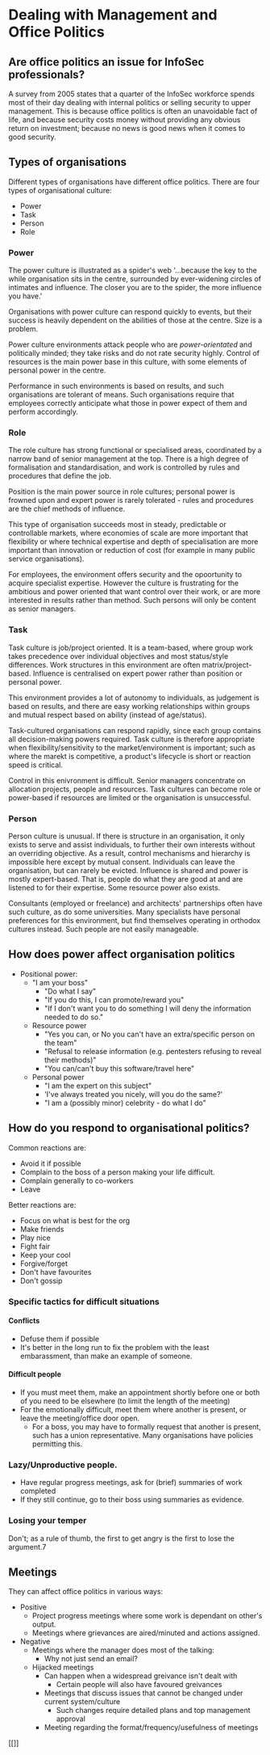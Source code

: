 # Dealing with Management and Office Politics

## Are office politics an issue for InfoSec professionals?

A survey from 2005 states that a quarter of the InfoSec workforce spends most of their day dealing with internal politics or selling security to upper management. This is because office politics is often an unavoidable fact of life, and because security costs money without providing any obvious return on investment; because no news is good news when it comes to good security.

## Types of organisations

Different types of organisations have different office politics. There are four types of organisational culture:
- Power
- Task
- Person
- Role

### Power

The power culture is illustrated as a spider's web '...because the key to the while organisation sits in the centre, surrounded by ever-widening circles of intimates and influence. The closer you are to the spider, the more influence you have.'

Organisations with power culture can respond quickly to events, but their success is heavily dependent on the abilities of those at the centre. Size is a problem.

Power culture environments attack people who are *power-orientated* and politically minded; they take risks and do not rate security highly. Control of resources is the main power base in this culture, with some elements of personal power in the centre.

Performance in such environments is based on results, and such organisations are tolerant of means. Such organisations require that employees correctly anticipate what those in power expect of them and perform accordingly.

### Role

The role culture has strong functional or specialised areas, coordinated by a narrow band of senior management at the top. There is a high degree of formalisation and standardisation, and work is controlled by rules and procedures that define the job.

Position is the main power source in role cultures; personal power is frowned upon and expert power is rarely tolerated - rules and procedures are the chief methods of influence.

This type of organisation succeeds most in steady, predictable or controllable markets, where economies of scale are more important that flexibility or where technical expertise and depth of specialisation are more important than innovation or reduction of cost (for example in many public service organisations).

For employees, the environment offers security and the opoortunity to acquire specialist expertise. However the culture is frustrating for the ambitious and power oriented that want control over their work, or are more interested in results rather than method. Such persons will only be content as senior managers.

### Task

Task culture is job/project oriented. It is a team-based, where group work takes precedence over individual objectives and most status/style differences. Work structures in this environment are often matrix/project-based. Influence is centralised on expert power rather than position or personal power.

This environment provides a lot of autonomy to individuals, as judgement is based on results, and there are easy working relationships within groups and mutual respect based on ability (instead of age/status).

Task-cultured organisations can respond rapidly, since each group contains all decision-making powers required. Task culture is therefore appropriate when flexibility/sensitivity to the market/environment is important; such as where the marekt is competitive, a product's lifecycle is short or reaction speed is critical.

Control in this enivronment is difficult. Senior managers concentrate on allocation projects, people and resources. Task cultures can become role or power-based if resources are limited or the organisation is unsuccessful.

### Person

Person culture is unusual. If there is structure in an organisation, it only exists to serve and assist individuals, to further their own interests without an overriding objective. As a result, control mechanisms and hierarchy is impossible here except by mutual consent. Individuals can leave the organisation, but can rarely be evicted. Influence is shared and power is mostly expert-based. That is, people do what they are good at and are listened to for their expertise. Some resource power also exists.

Consultants (employed or freelance) and architects' partnerships often have such culture, as do some universities. Many specialists have personal preferences for this environment, but find themselves operating in orthodox cultures instead. Such people are not easily manageable.

## How does power affect organisation politics

- Positional power:
	- "I am your boss"
		- "Do what I say"
		- "If you do this, I can promote/reward you"
		- "If I don't want you to do something I will deny the information needed to do so."
	- Resource power
		- "Yes you can, or No you can't have an extra/specific person on the team"
		- "Refusal to release information (e.g. pentesters refusing to reveal their methods)"
		- "You can/can't buy this software/travel here"
	- Personal power
		- "I am the expert on this subject"
		- 'I've always treated you nicely, will you do the same?'
		- "I am a (possibly minor) celebrity - do what I do"

## How do you respond to organisational politics?

Common reactions are:
- Avoid it if possible
- Complain to the boss of a person making your life difficult.
- Complain generally to co-workers
- Leave

Better reactions are:
- Focus on what is best for the org
- Make friends
- Play nice
- Fight fair
- Keep your cool
- Forgive/forget
- Don't have favourites
- Don't gossip

### Specific tactics for difficult situations

#### Conflicts
- Defuse them if possible
- It's better in the long run to fix the problem with the least embarassment, than make an example of someone.

#### Difficult people
- If you must meet them, make an appointment shortly before one or both of you need to be elsewhere (to limit the length of the meeting)
- For the emotionally difficult, meet them where another is present, or leave the meeting/office door open.
	- For a boss, you may have to formally request that another is present, such has a union representative. Many organisations have policies permitting this. 

### Lazy/Unproductive people.
- Have regular progress meetings, ask for (brief) summaries of work completed
- If they still continue, go to their boss using summaries as evidence.

### Losing your temper
Don't; as a rule of thumb, the first to get angry is the first to lose the argument.7

## Meetings
They can affect office politics in various ways:

- Positive
	- Project progress meetings where some work is dependant on other's output.
	- Meetings where grievances are aired/minuted and actions assigned.
- Negative
	- Meetings where the manager does most of the talking:
		- Why not just send an email?
	- Hijacked meetings
		- Can happen when a widespread greivance isn't dealt with
			- Certain people will also have favoured greivances
		- Meetings that discuss issues that cannot be changed under current system/culture
			- Such changes require detailed plans and top management approval
		- Meeting regarding the format/frequency/usefulness of meetings


[[]]